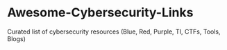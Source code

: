 # Awesome-Cybersecurity-Links
Curated list of cybersecurity resources (Blue, Red, Purple, TI, CTFs, Tools, Blogs)
